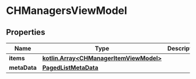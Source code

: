 
# CHManagersViewModel

## Properties
Name | Type | Description | Notes
------------ | ------------- | ------------- | -------------
**items** | [**kotlin.Array&lt;CHManagerItemViewModel&gt;**](CHManagerItemViewModel.md) |  |  [optional]
**metaData** | [**PagedListMetaData**](PagedListMetaData.md) |  |  [optional]



